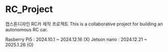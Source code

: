# RC_Project
캡스톤디자인 RC카 제작 프로젝트 
This is a collaborative project for building an autonomous RC car.

Rasberry Pi5 : 2024.10.1 ~ 2024.12.16 (X)
Jetson nano : 2024.12.21 ~ 2025.1.26 (O)
